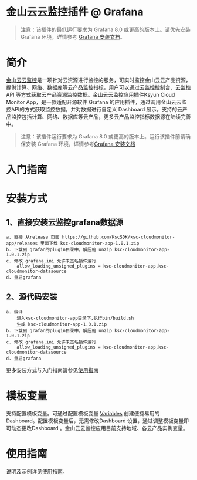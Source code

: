 # 金山云云监控插件 @ Grafana 

> 注意：该插件的最低运行要求为 Grafana 8.0 或更高的版本上。请优先安装 Grafana 环境，详情参考 [Grafana 安装文档](https://grafana.com/grafana/download)。


# 简介

[金山云云监控](https://www.ksyun.com/nv/product/CM.html)是一项针对云资源进行监控的服务，可实时监控金山云云产品资源，提供计算、网络、数据库等云产品监控指标，用户可以通过云监控控制台、云监控 API 等方式获取云产品资源监控数据。金山云云监控应用插件Ksyun Cloud Monitor App，是一款适配开源软件 Grafana 的应用插件，通过调用金山云云监控API的方式获取监控数据，并对数据进行自定义 Dashboard 展示。支持的云产品监控包括计算、网络、数据库等云产品，更多云产品监控指标数据源在陆续完善中。


> 注意：该插件运行要求为 Grafana 8.0 或更高的版本上。运行该插件前请确保安装 Grafana 环境，详情参考[Grafana 安装文档](https://grafana.com/grafana/download)

# 入门指南

# 安装方式


## 1、直接安装云监控grafana数据源
    a. 直接 从release 页面 https://github.com/KscSDK/ksc-cloudmonitor-app/releases 里面下载 ksc-cloudmonitor-app-1.0.1.zip
    b. 下载到 grafan的plugin目录中，解压缩 unzip ksc-cloudmonitor-app-1.0.1.zip
    c. 修改 grafana.ini 允许未签名插件运行
        allow_loading_unsigned_plugins = ksc-cloudmonitor-app,ksc-cloudmonitor-datasource
    d. 重启grafana

## 2、源代码安装
    a. 编译
        进入ksc-cloudmonitor-app目录下,执行bin/build.sh
		生成 ksc-cloudmonitor-app-1.0.1.zip
 	b. 下载到 grafan的plugin目录中，解压缩 unzip ksc-cloudmonitor-app-1.0.1.zip
    c. 修改 grafana.ini 允许未签名插件运行
        allow_loading_unsigned_plugins = ksc-cloudmonitor-app,ksc-cloudmonitor-datasource
    d. 重启grafana


更多安装方式与入门指南请参见[使用指南](https://docs.ksyun.com/products/2)
# 模板变量

支持配置模板变量。可通过配置模板变量 [Variables](https://grafana.com/docs/reference/templating/) 创建便捷易用的 Dashboard。配置模板变量后，无需修改Dashboard 设置，通过调整模板变量即可动态更改Dashboard 。金山云云监控应用目前支持地域、各云产品实例变量。

# 使用指南

说明及示例详见[使用指南](https://docs.ksyun.com/products/2)。

